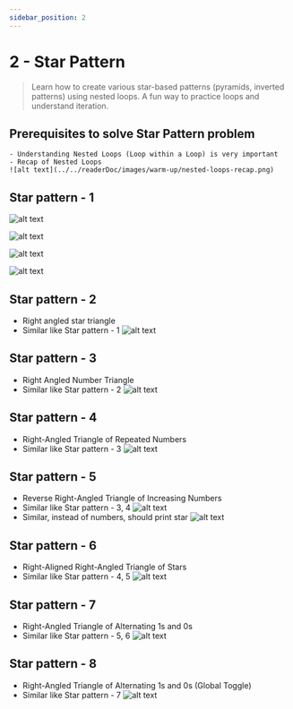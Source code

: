 ```yaml
---
sidebar_position: 2
---
```


# 2 - Star Pattern

> Learn how to create various star-based patterns (pyramids, inverted patterns) using nested loops. A fun way to practice loops and understand iteration.

## Prerequisites to solve Star Pattern problem

    - Understanding Nested Loops (Loop within a Loop) is very important
    - Recap of Nested Loops
    ![alt text](../../readerDoc/images/warm-up/nested-loops-recap.png)

## Star pattern - 1

![alt text](../../readerDoc/images/warm-up/star-pattern-1.png)

![alt text](../../readerDoc/images/warm-up/star-pattern-1-dry-run.png)

![alt text](../../readerDoc/images/warm-up/star-pattern-1-row-column.png)

![alt text](../../readerDoc/images/warm-up/star-pattern-1-demo.png)

## Star pattern - 2

- Right angled star triangle
- Similar like Star pattern - 1
  ![alt text](../../readerDoc/images/warm-up/star-pattern-2-dry-run.png)

## Star pattern - 3

- Right Angled Number Triangle
- Similar like Star pattern - 2
  ![alt text](../../readerDoc/images/warm-up/star-pattern-3-dry-run.png)

## Star pattern - 4

- Right-Angled Triangle of Repeated Numbers
- Similar like Star pattern - 3
  ![alt text](../../readerDoc/images/warm-up/star-pattern-4-dry-run.png)

## Star pattern - 5

- Reverse Right-Angled Triangle of Increasing Numbers
- Similar like Star pattern - 3, 4
  ![alt text](../../readerDoc/images/warm-up/star-pattern-5-dry-run.png)
- Similar, instead of numbers, should print star
  ![alt text](../../readerDoc/images/warm-up/star-pattern-5.1-dry-run.png)

## Star pattern - 6

- Right-Aligned Right-Angled Triangle of Stars
- Similar like Star pattern - 4, 5
  ![alt text](../../readerDoc/images/warm-up/star-pattern-6-dry-run.png)

## Star pattern - 7

- Right-Angled Triangle of Alternating 1s and 0s
- Similar like Star pattern - 5, 6
  ![alt text](../../readerDoc/images/warm-up/star-pattern-7-dry-run.png)

## Star pattern - 8

- Right-Angled Triangle of Alternating 1s and 0s (Global Toggle)
- Similar like Star pattern - 7
  ![alt text](../../readerDoc/images/warm-up/star-pattern-8-dry-run.png)

